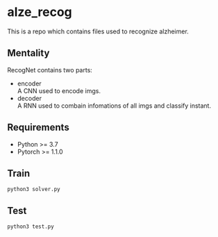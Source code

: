 # alze_recog
This is a repo which contains files used to recognize alzheimer.
## Mentality ##
RecogNet contains two parts:
- encoder   
A CNN used to encode imgs.
- decoder   
A RNN used to combain infomations of all imgs and classify instant.
## Requirements ##
- Python >= 3.7
- Pytorch >= 1.1.0
## Train ##
```
python3 solver.py
```
## Test ##
```
python3 test.py
```
